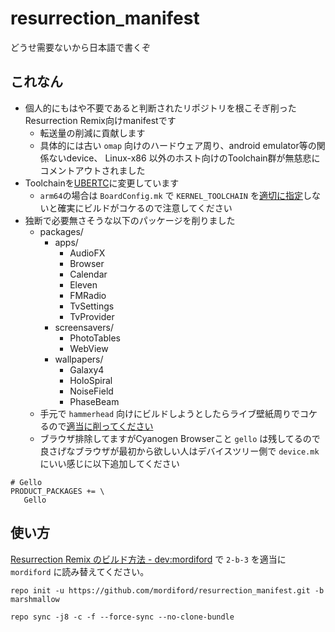 # resurrection_manifest

どうせ需要ないから日本語で書くぞ

## これなん

- 個人的にもはや不要であると判断されたリポジトリを根こそぎ削ったResurrection Remix向けmanifestです
    - 転送量の削減に貢献します
    - 具体的には古い `omap` 向けのハードウェア周り、android emulator等の関係ないdevice、 Linux-x86 以外のホスト向けのToolchain群が無慈悲にコメントアウトされました
- Toolchainを[UBERTC](https://bitbucket.org/DespairFactor/)に変更しています
    - `arm64`の場合は `BoardConfig.mk` で `KERNEL_TOOLCHAIN` を[適切に指定](https://github.com/mordiford/android_device_oneplus_oneplus2/commit/a65779f962056c02be4b8cd397ffd3c4458f12a1)しないと確実にビルドがコケるので注意してください
- 独断で必要無さそうな以下のパッケージを削りました
    - packages/
        - apps/
            - AudioFX
            - Browser
            - Calendar
            - Eleven
            - FMRadio
            - TvSettings
            - TvProvider
        - screensavers/
            - PhotoTables
            - WebView
        - wallpapers/
            - Galaxy4
            - HoloSpiral
            - NoiseField
            - PhaseBeam
    - 手元で `hammerhead` 向けにビルドしようとしたらライブ壁紙周りでコケるので[適当に削ってください](https://github.com/obsidians/proprietary_vendor_lge_hammerhead/commit/212c2b91f4964570f77add2737f5a4a5ba21a8cb)
    - ブラウザ排除してますがCyanogen Browserこと `gello` は残してるので良さげなブラウザが最初から欲しい人はデバイスツリー側で `device.mk` にいい感じに以下追加してください

```
# Gello
PRODUCT_PACKAGES += \
   Gello
```

## 使い方

[Resurrection Remix のビルド方法 - dev:mordiford](http://dev.maud.io/entry/2016/03/18/how-to-build-rr) で `2-b-3` を適当に `mordiford` に読み替えてください。

```
repo init -u https://github.com/mordiford/resurrection_manifest.git -b marshmallow
```

```
repo sync -j8 -c -f --force-sync --no-clone-bundle
```
